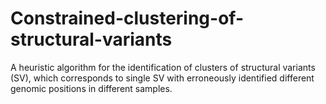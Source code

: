 # Constrained-clustering-of-structural-variants
A heuristic algorithm for the identification of clusters of structural variants (SV), which corresponds to single SV with erroneously identified different genomic positions in different samples.

